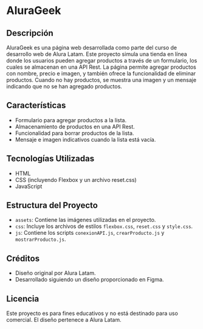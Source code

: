 # AluraGeek

## Descripción
AluraGeek es una página web desarrollada como parte del curso de desarrollo web de Alura Latam. Este proyecto simula una tienda en línea donde los usuarios pueden agregar productos a través de un formulario, los cuales se almacenan en una API Rest. La página permite agregar productos con nombre, precio e imagen, y también ofrece la funcionalidad de eliminar productos. Cuando no hay productos, se muestra una imagen y un mensaje indicando que no se han agregado productos.

## Características
- Formulario para agregar productos a la lista.
- Almacenamiento de productos en una API Rest.
- Funcionalidad para borrar productos de la lista.
- Mensaje e imagen indicativos cuando la lista está vacía.

## Tecnologías Utilizadas
- HTML
- CSS (incluyendo Flexbox y un archivo reset.css)
- JavaScript

## Estructura del Proyecto
- `assets`: Contiene las imágenes utilizadas en el proyecto.
- `css`: Incluye los archivos de estilos `flexbox.css`, `reset.css` y `style.css`.
- `js`: Contiene los scripts `conexionAPI.js`, `crearProducto.js` y `mostrarProducto.js`.

## Créditos
- Diseño original por Alura Latam.
- Desarrollado siguiendo un diseño proporcionado en Figma.

## Licencia
Este proyecto es para fines educativos y no está destinado para uso comercial. El diseño pertenece a Alura Latam.

